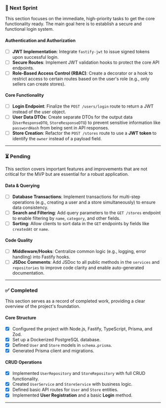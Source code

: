 ### 🚀 Next Sprint

This section focuses on the immediate, high-priority tasks to get the core functionality ready. The main goal here is to establish a secure and functional login system.

#### Authentication and Authorization

- [ ] **JWT Implementation**: Integrate `fastify-jwt` to issue signed tokens upon successful login.
- [ ] **Secure Routes**: Implement JWT validation hooks to protect the core API endpoints.
- [ ] **Role-Based Access Control (RBAC)**: Create a decorator or a hook to restrict access to certain routes based on the user's role (e.g., only sellers can create stores).

#### Core Functionality

- [ ] **Login Endpoint**: Finalize the `POST /users/login` route to return a JWT instead of the user object.
- [ ] **User Data DTOs**: Create separate DTOs for the output data (`UserResponseDTO`, `StoreResponseDTO`) to prevent sensitive information like `passwordHash` from being sent in API responses.
- [ ] **Store Creation**: Refactor the `POST /stores` route to use a **JWT token** to identify the `owner` instead of a payload field.

---

### ⏳ Pending

This section covers important features and improvements that are not critical for the MVP but are essential for a robust application.

#### Data & Querying

- [ ] **Database Transactions**: Implement transactions for multi-step operations (e.g., creating a user and a store simultaneously) to ensure data consistency.
- [ ] **Search and Filtering**: Add query parameters to the `GET /stores` endpoint to enable filtering by `name`, `category`, and other fields.
- [ ] **Sorting**: Allow clients to sort data in the `GET` endpoints by fields like `createdAt` or `name`.

#### Code Quality

- [ ] **Middleware/Hooks**: Centralize common logic (e.g., logging, error handling) into Fastify hooks.
- [ ] **JSDoc Comments**: Add JSDoc to all public methods in the `services` and `repositories` to improve code clarity and enable auto-generated documentation.

---

### ✅ Completed

This section serves as a record of completed work, providing a clear overview of the project's foundation.

#### Core Structure

- [x] Configured the project with Node.js, Fastify, TypeScript, Prisma, and Zod.
- [x] Set up a Dockerized PostgreSQL database.
- [x] Defined `User` and `Store` models in `schema.prisma`.
- [x] Generated Prisma client and migrations.

#### CRUD Operations

- [x] Implemented `UserRepository` and `StoreRepository` with full CRUD functionality.
- [x] Created `UserService` and `StoreService` with business logic.
- [x] Defined basic API routes for `User` and `Store` entities.
- [x] Implemented **User Registration** and a basic **Login** method.

---
